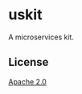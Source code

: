 # uskit

A microservices kit.


## License

[Apache 2.0]


[Apache 2.0]: <https://github.com/markuskimius/uskit/blob/main/LICENSE>

